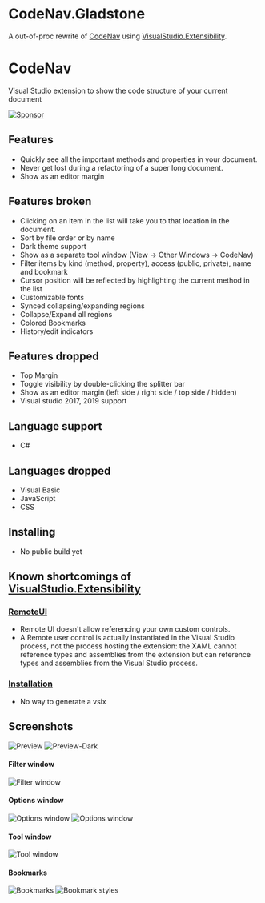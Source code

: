 # CodeNav.Gladstone
A out-of-proc rewrite of [CodeNav](https://github.com/sboulema/CodeNav) using [VisualStudio.Extensibility](https://github.com/microsoft/VSExtensibility). 

# CodeNav 
Visual Studio extension to show the code structure of your current document

[![Sponsor](https://img.shields.io/badge/-Sponsor-fafbfc?logo=GitHub%20Sponsors)](https://github.com/sponsors/sboulema)

## Features
- Quickly see all the important methods and properties in your document.
- Never get lost during a refactoring of a super long document.
- Show as an editor margin

## Features broken
- Clicking on an item in the list will take you to that location in the document.
- Sort by file order or by name 
- Dark theme support
- Show as a separate tool window (View -> Other Windows -> CodeNav)
- Filter items by kind (method, property), access (public, private), name and bookmark
- Cursor position will be reflected by highlighting the current method in the list
- Customizable fonts
- Synced collapsing/expanding regions
- Collapse/Expand all regions
- Colored Bookmarks
- History/edit indicators

## Features dropped
- Top Margin
- Toggle visibility by double-clicking the splitter bar
- Show as an editor margin (left side / right side / top side / hidden) 
- Visual studio 2017, 2019 support

## Language support
- C#

## Languages dropped
- Visual Basic
- JavaScript
- CSS

## Installing
- No public build yet

## Known shortcomings of [VisualStudio.Extensibility](https://github.com/microsoft/VSExtensibility)

### [RemoteUI](https://github.com/microsoft/VSExtensibility/blob/205f50bec40166533d30b13a281af3ab9cd288ff/docs/new-extensibility-model/inside-the-sdk/remote-ui.md)
- Remote UI doesn't allow referencing your own custom controls.
- A Remote user control is actually instantiated in the Visual Studio process, not the process hosting the extension: the XAML cannot reference types and assemblies from the extension but can reference types and assemblies from the Visual Studio process.

### [Installation](https://github.com/microsoft/VSExtensibility/issues/128)
- No way to generate a vsix

## Screenshots
![Preview](https://raw.githubusercontent.com/sboulema/CodeNav/main/Resources/Preview.png) ![Preview-Dark](https://raw.githubusercontent.com/sboulema/CodeNav/main/Resources/Preview-dark.png)

#### Filter window
![Filter window](https://raw.githubusercontent.com/sboulema/CodeNav/main/Resources/Filters.png) 

#### Options window
![Options window](https://raw.githubusercontent.com/sboulema/CodeNav/main/Resources/Options%20-%20General.png) ![Options window](https://raw.githubusercontent.com/sboulema/CodeNav/main/Resources/Options%20-%20Fonts.png)

#### Tool window
![Tool window](https://raw.githubusercontent.com/sboulema/CodeNav/main/Resources/ToolWindow.png) 

#### Bookmarks
![Bookmarks](https://i.imgur.com/SqLgsXw.png) ![Bookmark styles](https://raw.githubusercontent.com/sboulema/CodeNav/main/Resources/Bookmark%20styles.png)